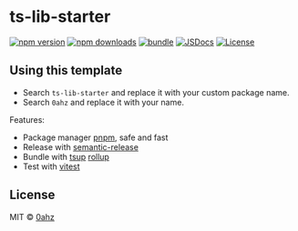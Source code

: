 # ts-lib-starter

[![npm version][npm-version-src]][npm-version-href]
[![npm downloads][npm-downloads-src]][npm-downloads-href]
[![bundle][bundle-src]][bundle-href]
[![JSDocs][jsdocs-src]][jsdocs-href]
[![License][license-src]][license-href]

## Using this template

- Search `ts-lib-starter` and replace it with your custom package name.
- Search `0ahz` and replace it with your name.

Features:

- Package manager [pnpm](https://pnpm.js.org/), safe and fast
- Release with [semantic-release](https://npm.im/semantic-release)
- Bundle with [tsup](https://github.com/egoist/tsup) [rollup](https://rollupjs.org/)
- Test with [vitest](https://vitest.dev/)

## License

MIT &copy; [0ahz](https://github.com/0ahz)

<!-- Badges -->

[npm-version-src]: https://img.shields.io/npm/v/ts-lib-starter?style=flat&colorA=080f12&colorB=1fa669
[npm-version-href]: https://npmjs.com/package/ts-lib-starter
[npm-downloads-src]: https://img.shields.io/npm/dm/ts-lib-starter?style=flat&colorA=080f12&colorB=1fa669
[npm-downloads-href]: https://npmjs.com/package/ts-lib-starter
[bundle-src]: https://img.shields.io/bundlephobia/minzip/ts-lib-starter?style=flat&colorA=080f12&colorB=1fa669&label=minzip
[bundle-href]: https://bundlephobia.com/result?p=ts-lib-starter
[license-src]: https://img.shields.io/github/license/0ahz/ts-lib-starter.svg?style=flat&colorA=080f12&colorB=1fa669
[license-href]: https://github.com/0ahz/ts-lib-starter/blob/main/LICENSE
[jsdocs-src]: https://img.shields.io/badge/jsdocs-reference-080f12?style=flat&colorA=080f12&colorB=1fa669
[jsdocs-href]: https://www.jsdocs.io/package/ts-lib-starter
